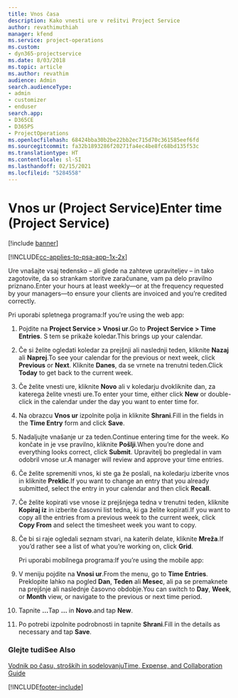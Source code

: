 ```yaml
---
title: Vnos časa
description: Kako vnesti ure v rešitvi Project Service
author: revathimuthiah
manager: kfend
ms.service: project-operations
ms.custom:
- dyn365-projectservice
ms.date: 8/03/2018
ms.topic: article
ms.author: revathim
audience: Admin
search.audienceType:
- admin
- customizer
- enduser
search.app:
- D365CE
- D365PS
- ProjectOperations
ms.openlocfilehash: 68424bba30b2be22bb2ec715d70c361585eef6fd
ms.sourcegitcommit: fa32b1893286f20271fa4ec4be8fc68bd135f53c
ms.translationtype: HT
ms.contentlocale: sl-SI
ms.lasthandoff: 02/15/2021
ms.locfileid: "5284558"
---
```

# <a name="enter-time-project-service"></a><span data-ttu-id="198ca-103">Vnos ur (Project Service)</span><span class="sxs-lookup"><span data-stu-id="198ca-103">Enter time (Project Service)</span></span>

[!include [banner](../includes/psa-now-project-operations.md)]

[!INCLUDE[cc-applies-to-psa-app-1x-2x](../includes/cc-applies-to-psa-app-1x-2x.md)]

<span data-ttu-id="198ca-104">Ure vnašajte vsaj tedensko – ali glede na zahteve upraviteljev – in tako zagotovite, da so strankam storitve zaračunane, vam pa delo pravilno priznano.</span><span class="sxs-lookup"><span data-stu-id="198ca-104">Enter your hours at least weekly—or at the frequency requested by your managers—to ensure your clients are invoiced and you’re credited correctly.</span></span>  
  
 <span data-ttu-id="198ca-105">Pri uporabi spletnega programa:</span><span class="sxs-lookup"><span data-stu-id="198ca-105">If you’re using the web app:</span></span>  
  
1. <span data-ttu-id="198ca-106">Pojdite na **Project Service > Vnosi ur**.</span><span class="sxs-lookup"><span data-stu-id="198ca-106">Go to **Project Service > Time Entries**.</span></span> <span data-ttu-id="198ca-107">S tem se prikaže koledar.</span><span class="sxs-lookup"><span data-stu-id="198ca-107">This brings up your calendar.</span></span>  
  
2. <span data-ttu-id="198ca-108">Če si želite ogledati koledar za prejšnji ali naslednji teden, kliknite **Nazaj** ali **Naprej**.</span><span class="sxs-lookup"><span data-stu-id="198ca-108">To see your calendar for the previous or next week, click **Previous** or **Next**.</span></span> <span data-ttu-id="198ca-109">Kliknite **Danes**, da se vrnete na trenutni teden.</span><span class="sxs-lookup"><span data-stu-id="198ca-109">Click **Today** to get back to the current week.</span></span>  
  
3. <span data-ttu-id="198ca-110">Če želite vnesti ure, kliknite **Novo** ali v koledarju dvokliknite dan, za katerega želite vnesti ure.</span><span class="sxs-lookup"><span data-stu-id="198ca-110">To enter your time, either click **New** or double-click in the calendar under the day you want to enter time for.</span></span>  
  
4. <span data-ttu-id="198ca-111">Na obrazcu **Vnos ur** izpolnite polja in kliknite **Shrani**.</span><span class="sxs-lookup"><span data-stu-id="198ca-111">Fill in the fields in the **Time Entry** form and click **Save**.</span></span>  
  
5. <span data-ttu-id="198ca-112">Nadaljujte vnašanje ur za teden.</span><span class="sxs-lookup"><span data-stu-id="198ca-112">Continue entering time for the week.</span></span> <span data-ttu-id="198ca-113">Ko končate in je vse pravilno, kliknite **Pošlji**.</span><span class="sxs-lookup"><span data-stu-id="198ca-113">When you’re done and everything looks correct, click **Submit**.</span></span> <span data-ttu-id="198ca-114">Upravitelj bo pregledal in vam odobril vnose ur.</span><span class="sxs-lookup"><span data-stu-id="198ca-114">A manager will review and approve your time entries.</span></span>  
  
6. <span data-ttu-id="198ca-115">Če želite spremeniti vnos, ki ste ga že poslali, na koledarju izberite vnos in kliknite **Preklic**.</span><span class="sxs-lookup"><span data-stu-id="198ca-115">If you want to change an entry that you already submitted, select the entry in your calendar and then click **Recall**.</span></span>  
  
7. <span data-ttu-id="198ca-116">Če želite kopirati vse vnose iz prejšnjega tedna v trenutni teden, kliknite **Kopiraj iz** in izberite časovni list tedna, ki ga želite kopirati.</span><span class="sxs-lookup"><span data-stu-id="198ca-116">If you want to copy all the entries from a previous week to the current week, click **Copy From** and select the timesheet week you want to copy.</span></span>  
  
8. <span data-ttu-id="198ca-117">Če bi si raje ogledali seznam stvari, na katerih delate, kliknite **Mreža**.</span><span class="sxs-lookup"><span data-stu-id="198ca-117">If you’d rather see a list of what you’re working on, click **Grid**.</span></span>  
  
   <span data-ttu-id="198ca-118">Pri uporabi mobilnega programa:</span><span class="sxs-lookup"><span data-stu-id="198ca-118">If you’re using the mobile app:</span></span>  
  
9. <span data-ttu-id="198ca-119">V meniju pojdite na **Vnosi ur**.</span><span class="sxs-lookup"><span data-stu-id="198ca-119">From the menu, go to **Time Entries**.</span></span>     <span data-ttu-id="198ca-120">Preklopite lahko na pogled **Dan**, **Teden** ali **Mesec**, ali pa se premaknete na prejšnje ali naslednje časovno obdobje.</span><span class="sxs-lookup"><span data-stu-id="198ca-120">You can switch to **Day**, **Week**, or **Month** view, or navigate to the previous or next time period.</span></span>  
  
10. <span data-ttu-id="198ca-121">Tapnite **…**</span><span class="sxs-lookup"><span data-stu-id="198ca-121">Tap **…**</span></span> <span data-ttu-id="198ca-122">in **Novo**.</span><span class="sxs-lookup"><span data-stu-id="198ca-122">and tap **New**.</span></span>  
  
11. <span data-ttu-id="198ca-123">Po potrebi izpolnite podrobnosti in tapnite **Shrani**.</span><span class="sxs-lookup"><span data-stu-id="198ca-123">Fill in the details as necessary and tap **Save**.</span></span>  
  
### <a name="see-also"></a><span data-ttu-id="198ca-124">Glejte tudi</span><span class="sxs-lookup"><span data-stu-id="198ca-124">See Also</span></span>  
 [<span data-ttu-id="198ca-125">Vodnik po času, stroških in sodelovanju</span><span class="sxs-lookup"><span data-stu-id="198ca-125">Time, Expense, and Collaboration Guide</span></span>](../psa/time-expense-collaboration-guide.md)


[!INCLUDE[footer-include](../includes/footer-banner.md)]